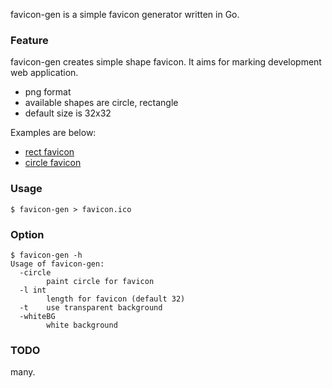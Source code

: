 favicon-gen is a simple favicon generator written in Go.

### Feature
favicon-gen creates simple shape favicon.
It aims for marking development web application.

* png format
* available shapes are circle, rectangle
* default size is 32x32

Examples are below:
* [rect favicon](./example/rect.png)
* [circle favicon](./example/circle.png)

### Usage
	$ favicon-gen > favicon.ico

### Option
	$ favicon-gen -h
	Usage of favicon-gen:
	  -circle
			paint circle for favicon
	  -l int
			length for favicon (default 32)
	  -t	use transparent background
	  -whiteBG
			white background

### TODO
many.
